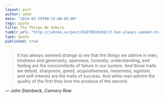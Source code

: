 ```yaml
---
layout: post
author: adam
date: "2014-03-29T09:22:00-05:00"
tags: quote
title: The Things We Admire
tumblr_url: "http://jahnke.us/post/81079010100/it-has-always-seemed-strange-to-me-that-the-things"
type: quote
published: true
---
```


> It has always seemed strange to me that the things we admire in men, kindness and generosity, openness, honestly, understanding, and feeling are the concomitants of failure in our system. And those traits we detest, sharpness, greed, acquisitiveness, meanness, egotism, and self-interest are the traits of success. And while men admire the quality of the first they love the produce of the second.

— John Steinbeck, *Cannery Row*